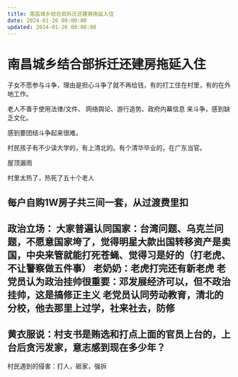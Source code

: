 ```yaml
---
title: 南昌城乡结合部拆迁还建房拖延入住
date: 2024-01-26 00:00:00
updated: 2024-01-26 00:00:00
---
```


# 南昌城乡结合部拆迁还建房拖延入住

子女不愿参与斗争，理由是担心斗争了就不再给钱，有的打工住在村里，有的在外地工作。

老人不善于使用法律/文件、 网络舆论、游行造势、政府内幕信息 来斗争，感到缺乏文化。

感到要团结斗争起来很难。

村民孩子有不少读大学的，有上清北的。有个清华毕业的，在广东当官。

屋顶漏雨

村里太热了，热死了五十个老人

每户自购1W房子共三间一套，从过渡费里扣
------------------------------

政治立场：
	大家普遍认同国家：台湾问题、乌克兰问题，不愿意国家垮了，觉得明星大款出国转移资产是卖国，中央来管就能打死苍蝇、觉得习是好的（打老虎、不让警察做五件事）
	老奶奶：老虎打完还有新老虎
	老党员认为政治挂帅很重要：邓发展经济可以，但不政治挂帅，这是搞修正主义
	老党员认同劳动教育，清北的分校，他去那里上过学，社来社去，防修
------------------------------
黄衣服说：村支书是贿选和打点上面的官员上台的，上台后贪污发家，意志感到现在多少年？
------------------------------
村民遇到的侵害：打人，砸家，强拆

